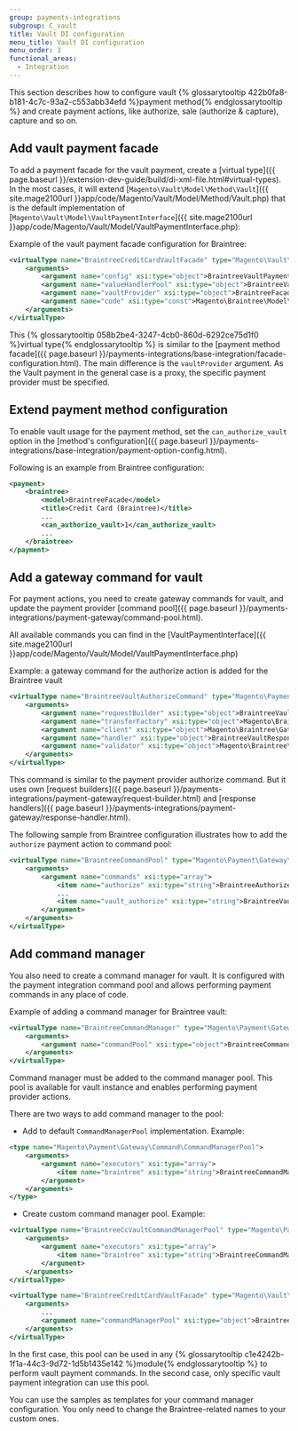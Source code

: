 ```yaml
---
group: payments-integrations
subgroup: C_vault
title: Vault DI configuration
menu_title: Vault DI configuration
menu_order: 3
functional_areas:
  - Integration
---
```


This section describes how to configure vault {% glossarytooltip 422b0fa8-b181-4c7c-93a2-c553abb34efd %}payment method{% endglossarytooltip %} and create payment actions, like authorize, sale (authorize & capture), capture and so on.

## Add vault payment facade

To add a payment facade for the vault payment, create a [virtual type]({{ page.baseurl }}/extension-dev-guide/build/di-xml-file.html#virtual-types). In the most cases, it will extend [`Magento\Vault\Model\Method\Vault`]({{ site.mage2100url }}app/code/Magento/Vault/Model/Method/Vault.php) that is the default implementation of [`Magento\Vault\Model\VaultPaymentInterface`]({{ site.mage2100url }}app/code/Magento/Vault/Model/VaultPaymentInterface.php):

Example of the vault payment facade configuration for Braintree:

```xml
<virtualType name="BraintreeCreditCardVaultFacade" type="Magento\Vault\Model\Method\Vault">
    <arguments>
        <argument name="config" xsi:type="object">BraintreeVaultPaymentConfig</argument>
        <argument name="valueHandlerPool" xsi:type="object">BraintreeVaultPaymentValueHandlerPool</argument>
        <argument name="vaultProvider" xsi:type="object">BraintreeFacade</argument>
        <argument name="code" xsi:type="const">Magento\Braintree\Model\Ui\ConfigProvider::CC_VAULT_CODE</argument>
    </arguments>
</virtualType>
```

This {% glossarytooltip 058b2be4-3247-4cb0-860d-6292ce75d1f0 %}virtual type{% endglossarytooltip %} is similar to the [payment method facade]({{ page.baseurl }}/payments-integrations/base-integration/facade-configuration.html). The main difference is the `vaultProvider` argument. As the Vault payment in the general case is a proxy, the specific payment provider must be specified.

## Extend payment method configuration

To enable vault usage for the payment method, set the `can_authorize_vault` option in the [method's configuration]({{ page.baseurl }}/payments-integrations/base-integration/payment-option-config.html). 

Following is an example from Braintree configuration:

```xml
<payment>
    <braintree>
        <model>BraintreeFacade</model>
        <title>Credit Card (Braintree)</title>
        ...
        <can_authorize_vault>1</can_authorize_vault>
        ...
    </braintree>
</payment>
```

## Add a gateway command for vault

For payment actions, you need to create gateway commands for vault, and update the payment provider [command pool]({{ page.baseurl }}/payments-integrations/payment-gateway/command-pool.html). 

All available commands you can find in the [VaultPaymentInterface]({{ site.mage2100url }}app/code/Magento/Vault/Model/VaultPaymentInterface.php)

Example: a gateway command for the authorize action is added for the Braintree vault 

```xml
<virtualType name="BraintreeVaultAuthorizeCommand" type="Magento\Payment\Gateway\Command\GatewayCommand">
    <arguments>
        <argument name="requestBuilder" xsi:type="object">BraintreeVaultAuthorizeRequest</argument>
        <argument name="transferFactory" xsi:type="object">Magento\Braintree\Gateway\Http\TransferFactory</argument>
        <argument name="client" xsi:type="object">Magento\Braintree\Gateway\Http\Client\TransactionSale</argument>
        <argument name="handler" xsi:type="object">BraintreeVaultResponseHandler</argument>
        <argument name="validator" xsi:type="object">Magento\Braintree\Gateway\Validator\ResponseValidator</argument>
    </arguments>
</virtualType>
```


This command is similar to the payment provider authorize command. But it uses own [request builders]({{ page.baseurl }}/payments-integrations/payment-gateway/request-builder.html) and [response handlers]({{ page.baseurl }}/payments-integrations/payment-gateway/response-handler.html).

The following sample from Braintree configuration illustrates how to add the `authorize` payment action to command pool:

```xml
<virtualType name="BraintreeCommandPool" type="Magento\Payment\Gateway\Command\CommandPool">
    <arguments>
        <argument name="commands" xsi:type="array">
            <item name="authorize" xsi:type="string">BraintreeAuthorizeCommand</item>
            ...
            <item name="vault_authorize" xsi:type="string">BraintreeVaultAuthorizeCommand</item>
        </argument>
    </arguments>
</virtualType>
```

## Add command manager

You also need to create a command manager for vault. It is configured with the payment integration command pool and allows performing payment commands in any place of code. 

Example of adding a command manager for Braintree vault:
 
```xml
<virtualType name="BraintreeCommandManager" type="Magento\Payment\Gateway\Command\CommandManager">
    <arguments>
        <argument name="commandPool" xsi:type="object">BraintreeCommandPool</argument>
    </arguments>
</virtualType>
```


Command manager must be added to the command manager pool. This pool is available for vault instance and enables performing payment provider actions.

There are two ways to add command manager to the pool: 

* Add to default `CommandManagerPool` implementation. Example:

```xml
<type name="Magento\Payment\Gateway\Command\CommandManagerPool">
    <arguments>
        <argument name="executors" xsi:type="array">
            <item name="braintree" xsi:type="string">BraintreeCommandManager</item>
        </argument>
    </arguments>
</type>
```

* Create custom command manager pool. Example:

```xml
<virtualType name="BraintreeCcVaultCommandManagerPool" type="Magento\Payment\Gateway\Command\CommandManagerPool">
    <arguments>
        <argument name="executors" xsi:type="array">
            <item name="braintree" xsi:type="string">BraintreeCommandManager</item>
        </argument>
    </arguments>
</virtualType>

<virtualType name="BraintreeCreditCardVaultFacade" type="Magento\Vault\Model\Method\Vault">
    <arguments>
        ...        
        <argument name="commandManagerPool" xsi:type="object">BraintreeCcVaultCommandManagerPool</argument>
    </arguments>
</virtualType>
```

In the first case, this pool can be used in any {% glossarytooltip c1e4242b-1f1a-44c3-9d72-1d5b1435e142 %}module{% endglossarytooltip %} to perform vault payment commands. In the second case, only specific vault payment integration can use this pool. 

You can use the samples as templates for your command manager configuration. You only need to change the Braintree-related names to your custom ones.
